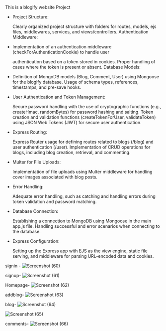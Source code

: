 This is a blogify website Project 

- Project Structure:

    Clearly organized project structure with folders for routes, models, ejs files, middlewares, services, and views/controllers.
    Authentication Middleware:

- Implementation of an authentication middleware (checkForAuthenticationCookie) to handle user      
  
  authentication based on a token stored in cookies.
  Proper handling of cases where the token is present or absent.
  Database Models:

- Definition of MongoDB models (Blog, Comment, User) using Mongoose for the blogify database.
  Usage of schema types, references, timestamps, and pre-save hooks.
  
- User Authentication and Token Management:

  Secure password handling with the use of cryptographic functions (e.g., createHmac, randomBytes) for password hashing and salting.
  Token creation and validation functions (createTokenForUser, validateToken) using JSON Web Tokens (JWT) for secure user authentication.

- Express Routing:

  Express Router usage for defining routes related to blogs (/blog) and user authentication (/user).
  Implementation of CRUD operations for blogs, including blog creation, retrieval, and commenting.

- Multer for File Uploads:

  Implementation of file uploads using Multer middleware for handling cover images associated with blog posts.

- Error Handling:

  Adequate error handling, such as catching and handling errors during token validation and password matching.

- Database Connection:

  Establishing a connection to MongoDB using Mongoose in the main app.js file.
  Handling successful and error scenarios when connecting to the database.
  
- Express Configuration:

  Setting up the Express app with EJS as the view engine, static file serving, and middleware for parsing URL-encoded data and cookies.


signin - 
![Screenshot (60)](https://github.com/ritikgupta2002/Blogify/assets/99651822/6a81bab4-a169-4999-9a25-023c6e80d0d6)

signup-
![Screenshot (61)](https://github.com/ritikgupta2002/Blogify/assets/99651822/44908133-b8c9-43e1-8c8e-4a1450c059fd)

Homepage-
![Screenshot (62)](https://github.com/ritikgupta2002/Blogify/assets/99651822/7c536a33-07fb-42ae-8a89-8be858b991ac)

addblog-
![Screenshot (63)](https://github.com/ritikgupta2002/Blogify/assets/99651822/1b8d31f5-0149-43a2-9cd3-98afad1fd079)

blog-
![Screenshot (64)](https://github.com/ritikgupta2002/Blogify/assets/99651822/40fad602-bce9-4052-adcd-66fa93892564)

![Screenshot (65)](https://github.com/ritikgupta2002/Blogify/assets/99651822/68890fa5-f5c8-40ce-9bf2-5431a4e14675)

comments-
![Screenshot (66)](https://github.com/ritikgupta2002/Blogify/assets/99651822/f039b60c-41bb-4c7b-a999-7898ab5ff1db)


